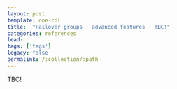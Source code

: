 ```yaml
---
layout: post
template: one-col
title:  "Failover groups - advanced features - TBC!"
categories: references
lead: 
tags: ['tags']
legacy: false
permalink: /:collection/:path
---
```


TBC!